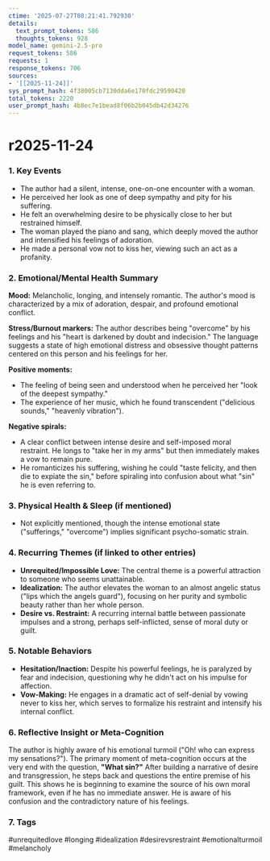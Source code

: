 ```yaml
---
ctime: '2025-07-27T08:21:41.792930'
details:
  text_prompt_tokens: 586
  thoughts_tokens: 928
model_name: gemini-2.5-pro
request_tokens: 586
requests: 1
response_tokens: 706
sources:
- '[[2025-11-24]]'
sys_prompt_hash: 4f38005cb7130dda6e170fdc29590420
total_tokens: 2220
user_prompt_hash: 4b8ec7e1bead8f06b2b045db42d34276
---
```

# r2025-11-24

### 1. Key Events
- The author had a silent, intense, one-on-one encounter with a woman.
- He perceived her look as one of deep sympathy and pity for his suffering.
- He felt an overwhelming desire to be physically close to her but restrained himself.
- The woman played the piano and sang, which deeply moved the author and intensified his feelings of adoration.
- He made a personal vow not to kiss her, viewing such an act as a profanity.

### 2. Emotional/Mental Health Summary

**Mood:** Melancholic, longing, and intensely romantic. The author's mood is characterized by a mix of adoration, despair, and profound emotional conflict.

**Stress/Burnout markers:** The author describes being "overcome" by his feelings and his "heart is darkened by doubt and indecision." The language suggests a state of high emotional distress and obsessive thought patterns centered on this person and his feelings for her.

**Positive moments:**
- The feeling of being seen and understood when he perceived her "look of the deepest sympathy."
- The experience of her music, which he found transcendent ("delicious sounds," "heavenly vibration").

**Negative spirals:**
- A clear conflict between intense desire and self-imposed moral restraint. He longs to "take her in my arms" but then immediately makes a vow to remain pure.
- He romanticizes his suffering, wishing he could "taste felicity, and then die to expiate the sin," before spiraling into confusion about what "sin" he is even referring to.

### 3. Physical Health & Sleep (if mentioned)
- Not explicitly mentioned, though the intense emotional state ("sufferings," "overcome") implies significant psycho-somatic strain.

### 4. Recurring Themes (if linked to other entries)
- **Unrequited/Impossible Love:** The central theme is a powerful attraction to someone who seems unattainable.
- **Idealization:** The author elevates the woman to an almost angelic status ("lips which the angels guard"), focusing on her purity and symbolic beauty rather than her whole person.
- **Desire vs. Restraint:** A recurring internal battle between passionate impulses and a strong, perhaps self-inflicted, sense of moral duty or guilt.

### 5. Notable Behaviors
- **Hesitation/Inaction:** Despite his powerful feelings, he is paralyzed by fear and indecision, questioning why he didn't act on his impulse for affection.
- **Vow-Making:** He engages in a dramatic act of self-denial by vowing never to kiss her, which serves to formalize his restraint and intensify his internal conflict.

### 6. Reflective Insight or Meta-Cognition
The author is highly aware of his emotional turmoil ("Oh! who can express my sensations?"). The primary moment of meta-cognition occurs at the very end with the question, **"What sin?"** After building a narrative of desire and transgression, he steps back and questions the entire premise of his guilt. This shows he is beginning to examine the source of his own moral framework, even if he has no immediate answer. He is aware of his confusion and the contradictory nature of his feelings.

### 7. Tags
#unrequitedlove #longing #idealization #desirevsrestraint #emotionalturmoil #melancholy